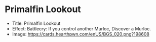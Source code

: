 # Primalfin Lookout
- Title:  Primalfin Lookout
- Effect:  Battlecry: If you control another Murloc, Discover a Murloc.
- Image:  https://cards.hearthpwn.com/enUS/BGS_020.png?198608
